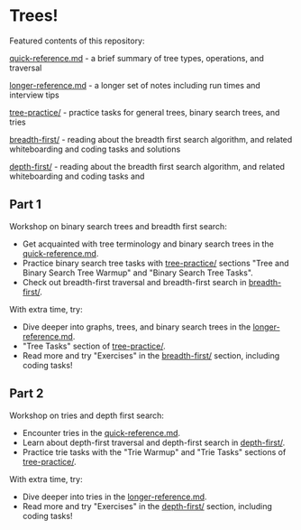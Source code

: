 # Trees!

Featured contents of this repository:

[quick-reference.md](quick-reference.md) - a brief summary of tree types, operations, and traversal

[longer-reference.md](longer-reference.md) - a longer set of notes including run times and interview tips 

[tree-practice/](tree-practice) - practice tasks for general trees, binary search trees, and tries

[breadth-first/](breadth-first) - reading about the breadth first search algorithm, and related whiteboarding and coding tasks and solutions

[depth-first/](depth-first) - reading about the breadth first search algorithm, and related whiteboarding and coding tasks and


## Part 1

Workshop on binary search trees and breadth first search: 

* Get acquainted with tree terminology and binary search trees in the [quick-reference.md](quick-reference.md).
* Practice binary search tree tasks with [tree-practice/](tree-practice) sections "Tree and Binary Search Tree Warmup" and "Binary Search Tree Tasks".
* Check out breadth-first traversal and breadth-first search in 
[breadth-first/](breadth-first).

With extra time, try:
* Dive deeper into graphs, trees, and binary search trees in the [longer-reference.md](longer-reference.md).
* "Tree Tasks" section of [tree-practice/](tree-practice).
* Read more and try "Exercises" in the [breadth-first/](breadth-first) section, including coding tasks!

## Part 2

Workshop on tries and depth first search:

* Encounter tries in the [quick-reference.md](quick-reference.md).
* Learn about depth-first traversal and depth-first search in 
[depth-first/](depth-first).
* Practice trie tasks with  the "Trie Warmup" and "Trie Tasks" sections of [tree-practice/](tree-practice).

With extra time, try:
* Dive deeper into tries in the [longer-reference.md](longer-reference.md).
* Read more and try "Exercises" in the [depth-first/](depth-first) section, including coding tasks!

